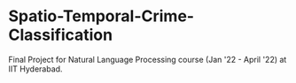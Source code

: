 # Spatio-Temporal-Crime-Classification
Final Project for Natural Language Processing course (Jan '22 - April '22) at IIT Hyderabad.
